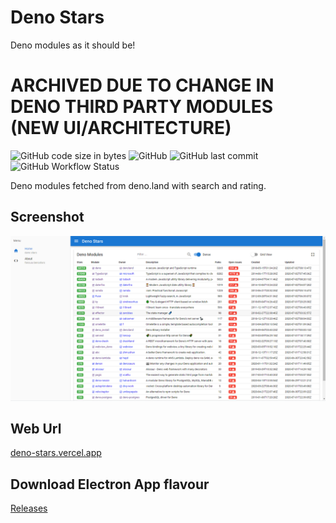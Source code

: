# Deno Stars
Deno modules as it should be!

# ARCHIVED DUE TO CHANGE IN DENO THIRD PARTY MODULES (NEW UI/ARCHITECTURE)

![GitHub code size in bytes](https://img.shields.io/github/languages/code-size/fakoua/denostars?style=for-the-badge)
![GitHub](https://img.shields.io/github/license/fakoua/denostars?style=for-the-badge)
![GitHub last commit](https://img.shields.io/github/last-commit/fakoua/denostars?style=for-the-badge)
![GitHub Workflow Status](https://img.shields.io/github/workflow/status/fakoua/denostars/Node%20CI?style=for-the-badge)

Deno modules fetched from deno.land with search and rating.

## Screenshot

![Deno GUI](https://raw.githubusercontent.com/fakoua/denostars/master/assets/deno-stars-ss.png)

## Web Url

[deno-stars.vercel.app](https://deno-stars.vercel.app/)

## Download Electron App flavour

[Releases](https://github.com/fakoua/DenoStars/releases)


